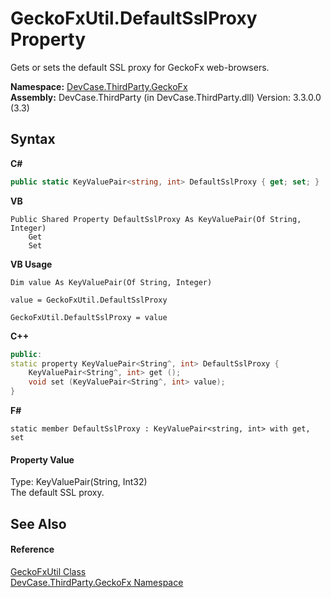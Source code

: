 # GeckoFxUtil.DefaultSslProxy Property 
 

Gets or sets the default SSL proxy for GeckoFx web-browsers.

**Namespace:**&nbsp;<a href="N_DevCase_ThirdParty_GeckoFx">DevCase.ThirdParty.GeckoFx</a><br />**Assembly:**&nbsp;DevCase.ThirdParty (in DevCase.ThirdParty.dll) Version: 3.3.0.0 (3.3)

## Syntax

**C#**<br />
``` C#
public static KeyValuePair<string, int> DefaultSslProxy { get; set; }
```

**VB**<br />
``` VB
Public Shared Property DefaultSslProxy As KeyValuePair(Of String, Integer)
	Get
	Set
```

**VB Usage**<br />
``` VB Usage
Dim value As KeyValuePair(Of String, Integer)

value = GeckoFxUtil.DefaultSslProxy

GeckoFxUtil.DefaultSslProxy = value
```

**C++**<br />
``` C++
public:
static property KeyValuePair<String^, int> DefaultSslProxy {
	KeyValuePair<String^, int> get ();
	void set (KeyValuePair<String^, int> value);
}
```

**F#**<br />
``` F#
static member DefaultSslProxy : KeyValuePair<string, int> with get, set

```


#### Property Value
Type: KeyValuePair(String, Int32)<br />The default SSL proxy.

## See Also


#### Reference
<a href="T_DevCase_ThirdParty_GeckoFx_GeckoFxUtil">GeckoFxUtil Class</a><br /><a href="N_DevCase_ThirdParty_GeckoFx">DevCase.ThirdParty.GeckoFx Namespace</a><br />